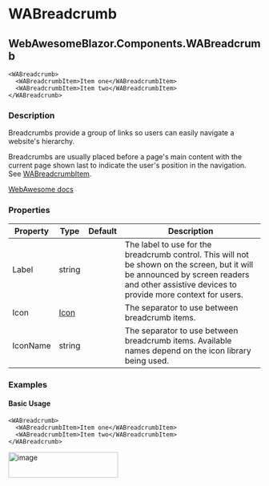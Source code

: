# WABreadcrumb
## WebAwesomeBlazor.Components.WABreadcrumb

```HTML+Razor
<WABreadcrumb>
  <WABreadcrumbItem>Item one</WABreadcrumbItem>
  <WABreadcrumbItem>Item two</WABreadcrumbItem>
</WABreadcrumb>
```

### Description
Breadcrumbs provide a group of links so users can easily navigate a website's hierarchy.

Breadcrumbs are usually placed before a page's main content with the current page shown last to indicate the user's position in the navigation. See [WABreadcrumbItem](/docs/WABreadcrumbItem.md).

[WebAwesome docs](https://webawesome.com/docs/components/breadcrumb/)


### Properties
| Property | Type   | Default | Description                              |
|----------|--------|---------|------------------------------------------|
| Label    | string |  | The label to use for the breadcrumb control. This will not be shown on the screen, but it will be announced by screen readers and other assistive devices to provide more context for users.                     |
| Icon    | [Icon](/docs/IconClass.md) |        | The separator to use between breadcrumb items.                     |
| IconName    | string |    | The separator to use between breadcrumb items. Available names depend on the icon library being used.                     |

### Examples

#### Basic Usage
```HTML+Razor
<WABreadcrumb>
  <WABreadcrumbItem>Item one</WABreadcrumbItem>
  <WABreadcrumbItem>Item two</WABreadcrumbItem>
</WABreadcrumb>
```
<img width="219" height="51" alt="image" src="https://github.com/user-attachments/assets/604d8745-8da7-41b6-9128-927193b20a2d" />
